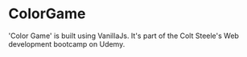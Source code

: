 # ColorGame
'Color Game' is built using VanillaJs. It's part of the Colt Steele's Web development bootcamp on Udemy.
